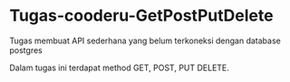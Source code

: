 # Tugas-cooderu-GetPostPutDelete

Tugas membuat API sederhana yang belum terkoneksi dengan database postgres

Dalam tugas ini terdapat method GET, POST, PUT DELETE.
